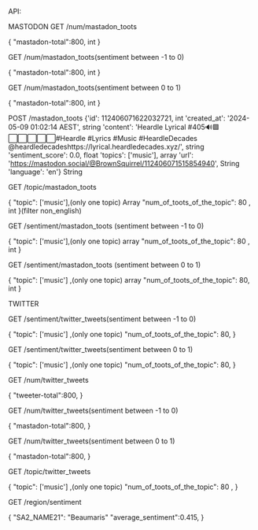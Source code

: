 API:

MASTODON
GET  /num/mastadon_toots

{
    "mastadon-total":800, int
}

GET  /num/mastadon_toots(sentiment between -1 to 0)

{
    "mastadon-total":800,   int
}

GET  /num/mastadon_toots(sentiment between 0 to 1)

{
    "mastadon-total":800,   int
}


POST /mastadon_toots
{'id': 112406071622032721,  int
'created_at': '2024-05-09 01:02:14 AEST', string
'content': 'Heardle Lyrical #405🔊🟩⬜️⬜️⬜️⬜️⬜️#Heardle #Lyrics #Music #HeardleDecades @heardledecadeshttps://lyrical.heardledecades.xyz/',   string
'sentiment_score': 0.0,    float
'topics': ['music'],   array
'url': 'https://mastodon.social/@BrownSquirrel/112406071515854940', String
'language': 'en'} String

GET /topic/mastadon_toots

{
    "topic":  ['music'],(only one topic) Array
    "num_of_toots_of_the_topic": 80 ,   int
}(filter non_english)


GET /sentiment/mastadon_toots (sentiment between -1 to 0)

{
    "topic":  ['music'],(only one topic)   array
    "num_of_toots_of_the_topic": 80 ,   int
}

GET /sentiment/mastadon_toots (sentiment between 0 to 1)

{
    "topic": ['music'] ,(only one topic) array
    "num_of_toots_of_the_topic":  80,  int
}

TWITTER

GET /sentiment/twitter_tweets(sentiment between -1 to 0)

{
    "topic": ['music'] ,(only one topic)
    "num_of_toots_of_the_topic":  80,
}

GET /sentiment/twitter_tweets(sentiment between 0 to 1)

{
    "topic": ['music'] ,(only one topic)
    "num_of_toots_of_the_topic":  80,
}

GET /num/twitter_tweets

{
    "tweeter-total":800,
}

GET  /num/twitter_tweets(sentiment between -1 to 0)

{
    "mastadon-total":800,
}

GET  /num/twitter_tweets(sentiment between 0 to 1)

{
    "mastadon-total":800,
}

GET /topic/twitter_tweets

{
    "topic": ['music'] ,(only one topic)
    "num_of_toots_of_the_topic": 80 ,
}

GET /region/sentiment

{
    "SA2_NAME21": "Beaumaris"
    "average_sentiment":0.415,
}

